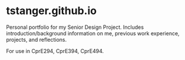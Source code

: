 # tstanger.github.io

Personal portfolio for my Senior Design Project.
Includes introduction/background information on me, previous work experience, projects, and reflections.

For use in CprE294, CprE394, CprE494.
